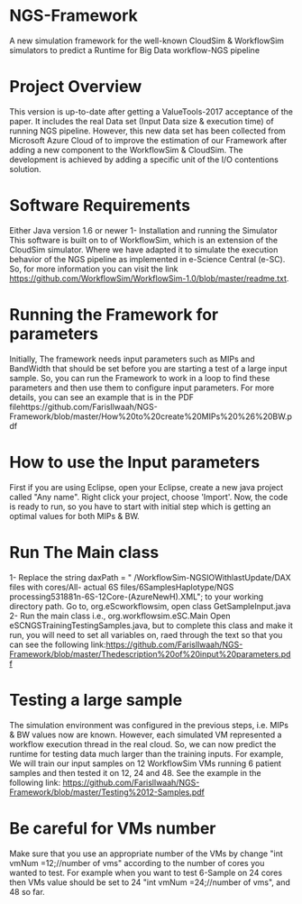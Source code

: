 # NGS-Framework
A new simulation framework for the well-known CloudSim & WorkflowSim simulators to predict a Runtime for Big Data workflow-NGS pipeline

# Project Overview
This version is up-to-date after getting a ValueTools-2017 acceptance of the paper. It includes the real Data set (Input Data size & execution time) of running NGS pipeline. However, this new data set has been collected from Microsoft Azure Cloud of to improve the estimation of our Framework after adding a new component to the WorkflowSim & CloudSim. The development is achieved by adding a specific unit of the I/O contentions solution.

# Software Requirements
Either Java version 1.6 or newer
1- Installation and running the Simulator
This software is built on to of WorkflowSim, which is an extension of the CloudSim simulator. Where we have adapted it to simulate the execution behavior of the NGS pipeline as implemented in e-Science Central (e-SC). So, for more information you can visit the link https://github.com/WorkflowSim/WorkflowSim-1.0/blob/master/readme.txt.

# Running the Framework for parameters
Initially, The framework needs input parameters such as MIPs and BandWidth that should be set before you are starting a test of a large input sample. So, you can run the Framework to work in a loop to find these parameters and then use them to configure input parameters. For more details, you can see an example that is in the PDF filehttps://github.com/Farisllwaah/NGS-Framework/blob/master/How%20to%20create%20MIPs%20%26%20BW.pdf

# How to use the Input parameters
First if you are using Eclipse, open your Eclipse, create a new java project called "Any name". Right click your project, choose 'Import'. Now, the code is ready to run, so you have to start with initial step which is getting an optimal values for both MIPs & BW.

# Run The Main class
1- Replace the string daxPath = " /WorkflowSim-NGSIOWithlastUpdate/DAX files with cores/All- actual 6S files/6SamplesHaplotype/NGS processing531881n-6S-12Core-(AzureNewH).XML"; to your working directory path. Go to, org.eScworkflowsim, open class GetSampleInput.java
2- Run the main class i.e., org.workflowsim.eSC.Main Open eSCNGSTrainingTestingSamples.java, but to complete this class and make it run, you will need to set all variables on, raed through the text so that you can see the following link:https://github.com/Farisllwaah/NGS-Framework/blob/master/Thedescription%20of%20input%20parameters.pdf

# Testing a large sample
The simulation environment was configured in the previous steps, i.e. MIPs & BW values now are known. However, each simulated VM 
represented a workflow execution thread in the real cloud. So, we can now predict the runtime for testing data much larger than the 
training inputs. For example, We will train our input samples on 12 WorkflowSim VMs running 6 patient samples and then tested it on 12, 
24 and 48. See the example in the following link: https://github.com/Farisllwaah/NGS-Framework/blob/master/Testing%2012-Samples.pdf

# Be careful for VMs number
Make sure that you use an appropriate number of the VMs by change "int vmNum =12;//number of vms" according to the number of cores you 
wanted to test. For example when you want to test 6-Sample on 24 cores then VMs value should be set to 24 "int vmNum =24;//number of 
vms", and 48 so far.


